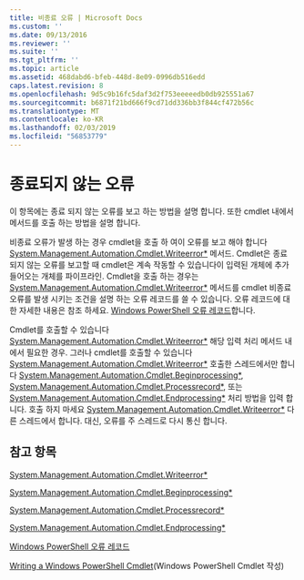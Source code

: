 ```yaml
---
title: 비종료 오류 | Microsoft Docs
ms.custom: ''
ms.date: 09/13/2016
ms.reviewer: ''
ms.suite: ''
ms.tgt_pltfrm: ''
ms.topic: article
ms.assetid: 468dabd6-bfeb-448d-8e09-0996db516edd
caps.latest.revision: 8
ms.openlocfilehash: 9d5c9b16fc5daf3d2f753eeeeedb0db925551a67
ms.sourcegitcommit: b6871f21bd666f9cd71dd336bb3f844cf472b56c
ms.translationtype: MT
ms.contentlocale: ko-KR
ms.lasthandoff: 02/03/2019
ms.locfileid: "56853779"
---
```

# <a name="non-terminating-errors"></a>종료되지 않는 오류

이 항목에는 종료 되지 않는 오류를 보고 하는 방법을 설명 합니다. 또한 cmdlet 내에서 메서드를 호출 하는 방법을 설명 합니다.

비종료 오류가 발생 하는 경우 cmdlet을 호출 하 여이 오류를 보고 해야 합니다 [System.Management.Automation.Cmdlet.Writeerror*](/dotnet/api/System.Management.Automation.Cmdlet.WriteError) 메서드. Cmdlet은 종료 되지 않는 오류를 보고할 때 cmdlet은 계속 작동할 수 있습니다이 입력된 개체에 추가 들어오는 개체를 파이프라인. Cmdlet을 호출 하는 경우는 [System.Management.Automation.Cmdlet.Writeerror*](/dotnet/api/System.Management.Automation.Cmdlet.WriteError) 메서드를 cmdlet 비종료 오류를 발생 시키는 조건을 설명 하는 오류 레코드를 쓸 수 있습니다. 오류 레코드에 대 한 자세한 내용은 참조 하세요. [Windows PowerShell 오류 레코드](./windows-powershell-error-records.md)합니다.

Cmdlet를 호출할 수 있습니다 [System.Management.Automation.Cmdlet.Writeerror*](/dotnet/api/System.Management.Automation.Cmdlet.WriteError) 해당 입력 처리 메서드 내에서 필요한 경우. 그러나 cmdlet를 호출할 수 있습니다 [System.Management.Automation.Cmdlet.Writeerror*](/dotnet/api/System.Management.Automation.Cmdlet.WriteError) 호출한 스레드에서만 합니다 [System.Management.Automation.Cmdlet.Beginprocessing*](/dotnet/api/System.Management.Automation.Cmdlet.BeginProcessing), [ System.Management.Automation.Cmdlet.Processrecord*](/dotnet/api/System.Management.Automation.Cmdlet.ProcessRecord), 또는 [System.Management.Automation.Cmdlet.Endprocessing*](/dotnet/api/System.Management.Automation.Cmdlet.EndProcessing) 처리 방법을 입력 합니다. 호출 하지 마세요 [System.Management.Automation.Cmdlet.Writeerror*](/dotnet/api/System.Management.Automation.Cmdlet.WriteError) 다른 스레드에서 합니다. 대신, 오류를 주 스레드로 다시 통신 합니다.

## <a name="see-also"></a>참고 항목

[System.Management.Automation.Cmdlet.Writeerror*](/dotnet/api/System.Management.Automation.Cmdlet.WriteError)

[System.Management.Automation.Cmdlet.Beginprocessing*](/dotnet/api/System.Management.Automation.Cmdlet.BeginProcessing)

[System.Management.Automation.Cmdlet.Processrecord*](/dotnet/api/System.Management.Automation.Cmdlet.ProcessRecord)

[System.Management.Automation.Cmdlet.Endprocessing*](/dotnet/api/System.Management.Automation.Cmdlet.EndProcessing)

[Windows PowerShell 오류 레코드](./windows-powershell-error-records.md)

[Writing a Windows PowerShell Cmdlet](./writing-a-windows-powershell-cmdlet.md)(Windows PowerShell Cmdlet 작성)
